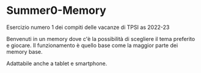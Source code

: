 # Summer0-Memory
Esercizio numero 1 dei compiti delle vacanze di TPSI as 2022-23

Benvenuti in un memory dove c'è la possibilità di scegliere il tema preferito e giocare.
Il funzionamento è quello base come la maggior parte dei memory base.

Adattabile anche a tablet e smartphone.
